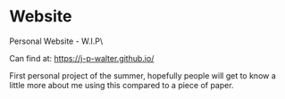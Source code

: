 # Website
Personal Website - W.I.P\

Can find at: https://j-p-walter.github.io/

First personal project of the summer, hopefully people will get to know a little more about me using this compared to a piece of paper. 
